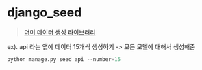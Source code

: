 # django_seed
> [더미 데이터 생성 라이브러리](https://github.com/Brobin/django-seed)

ex). api 라는 앱에 데이터 15개씩 생성하기 -> 모든 모델에 대해서 생성해줌
```python
python manage.py seed api --number=15
```
